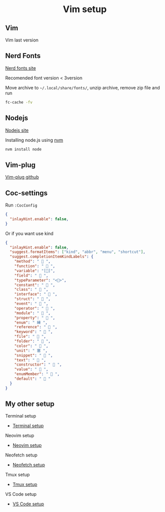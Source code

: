<h1 align="center">Vim setup</h1>

## Vim
Vim last version

## Nerd Fonts

[Nerd fonts site](https://www.nerdfonts.com/)

Recomended font version < 3version

Move archive to `~/.local/share/fonts/`, unzip archive, remove zip file and run

```bash
fc-cache -fv
```

## Nodejs

[Nodejs site](https://nodejs.org/en)

Installing node.js using [nvm](https://github.com/nvm-sh/nvm)

```bash
nvm install node
```

## Vim-plug

[Vim-plug github](https://github.com/junegunn/vim-plug)

## Coc-settings

Run `:CocConfig`

```json
{
  "inlayHint.enable": false,
}
```

Or if you want use kind

```json
{
  "inlayHint.enable": false,
  "suggest.formatItems": ["kind", "abbr", "menu", "shortcut"],
  "suggest.completionItemKindLabels": {
    "method": " 󰆧 ",
    "function": " 󰆧 ",
    "variable": "[]",
    "field": " 󰜢 ",
    "typeParameter": "<>",
    "constant": "  ",
    "class": " 󰠱 ",
    "interface": "  ",
    "struct": "  ",
    "event": "  ",
    "operator": "  ",
    "module": "  ",
    "property": "  ",
    "enum": " 練 ",
    "reference": " 󰈇 ",
    "keyword": "  ",
    "file": "  ",
    "folder": "  ",
    "color": "  ",
    "unit": " 塞 ",
    "snippet": "  ",
    "text": "  ",
    "constructor": "  ",
    "value": " 󰚩 ",
    "enumMember": "  ",
    "default": "  "
  }
}
```

## My other setup
Terminal setup
- [Terminal setup](https://github.com/Khalchenkov/terminal-setup)

Neovim setup
- [Neovim setup](https://github.com/Khalchenkov/neovim-config)

Neofetch setup
- [Neofetch setup](https://github.com/Khalchenkov/neofetch-config)

Tmux setup
- [Tmux setup](https://github.com/Khalchenkov/tmux-config)

VS Code setup
- [VS Code setup](https://github.com/Khalchenkov/vscode-setup/tree/main)
